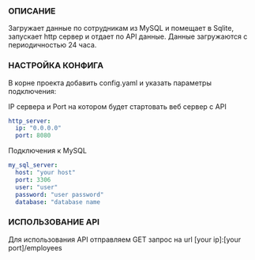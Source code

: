 ### ОПИСАНИЕ
Загружает данные по сотрудникам из MySQL и помещает в Sqlite, запускает http сервер и отдает по API данные. Данные загружаются с периодичностью 24 часа.

### НАСТРОЙКА КОНФИГА
В корне проекта добавить config.yaml и указать параметры подключения:

IP сервера и Port на котором будет стартовать веб сервер с API
```yaml
http_server:
  ip: "0.0.0.0"
  port: 8080
```

Подключения к MySQL 
```yaml
my_sql_server:
  host: "your host"
  port: 3306
  user: "user"
  password: "user password"
  database: "database name 
```

### ИСПОЛЬЗОВАНИЕ API
Для использования API отправляем GET запрос на url [your ip]:[your port]/employees

